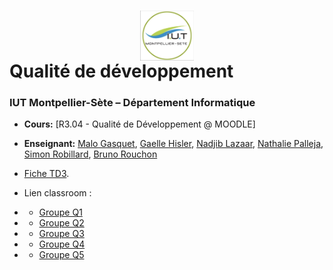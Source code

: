 # <img src="iut.png" width="17%" style="margin:auto;display:block;"/> Qualité de développement 
### IUT Montpellier-Sète – Département Informatique
* **Cours:** [R3.04 - Qualité de Développement @ MOODLE]
* **Enseignant:** [Malo Gasquet](mailto:malo.gasquet@umontpellier.fr), [Gaelle Hisler](mailto:gaelle.hisler@umontpellier.fr), [Nadjib Lazaar](mailto:nadjib.lazaar@umontpellier.fr), [Nathalie Palleja](mailto:nathalie.palleja@umontpellier.fr),   [Simon Robillard](mailto:simon.robillard@umontpellier.fr), [Bruno Rouchon](mailto:bruno.rouchon@umontpellier.fr)
* [Fiche TD3](TD3.pdf).

* Lien classroom :
* * [Groupe Q1](https://classroom.github.com/a/qsza3PQm)
* * [Groupe Q2](https://classroom.github.com/a/oBU_aUPw)
* * [Groupe Q3](https://classroom.github.com/a/b48E8pPZ)
* * [Groupe Q4](https://classroom.github.com/a/B18hNSjp)
* * [Groupe Q5](https://classroom.github.com/a/ULl8tSzT)
